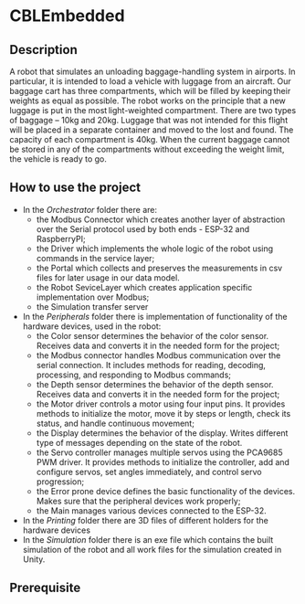 ﻿# CBLEmbedded

## Description

A robot that simulates an unloading baggage-handling system in airports. In particular, it is intended to load a vehicle with luggage from an aircraft. Our baggage cart has three compartments, which will be filled by keeping their weights as equal as possible. The robot works on the principle that a new luggage is put in the most light-weighted compartment. There are two types of baggage – 10kg and 20kg. Luggage that was not intended for this flight will be placed in a separate container and moved to the lost and found. The capacity of each compartment is 40kg. When the current baggage cannot be stored in any of the compartments without exceeding the weight limit, the vehicle is ready to go. 

## How to use the project

- In the *Orchestrator* folder there are:
  - the Modbus Connector which creates another layer of abstraction over the Serial protocol used by both ends - ESP-32 and RaspberryPI;
  - the Driver which implements the whole logic of the robot using commands in the service layer;
  - the Portal which collects and preserves the measurements in csv files for later usage in our data model.
  - the Robot SeviceLayer which creates application specific implementation over Modbus;
  - the Simulation transfer server
- In the *Peripherals* folder there is implementation of functionality of the hardware devices, used in the robot:
  -  the Color sensor determines the behavior of the color sensor. Receives data and converts it in the needed form for the project;
  -  the Modbus connector handles Modbus communication over the serial connection. It includes methods for reading, decoding, processing, and responding to Modbus commands;
  -  the Depth sensor determines the behavior of the depth sensor. Receives data and converts it in the needed form for the project;
  -  the Motor driver controls a motor using four input pins. It provides methods to initialize the motor, move it by steps or length, check its status, and handle continuous movement;
  -  the Display determines the behavior of the display. Writes different type of messages depending on the state of the robot.
  -  the Servo controller manages multiple servos using the PCA9685 PWM driver. It provides methods to initialize the controller, add and configure servos, set angles immediately, and control servo progression;
  -  the Error prone device defines the basic functionality of the devices. Makes sure that the peripheral devices work properly;
  -  the Main manages various devices connected to the ESP-32.
- In the *Printing* folder there are 3D files of different holders for the hardware devices
- In the *Simulation* folder there is an exe file which contains the built simulation of the robot and all work files for the simulation created in Unity.

## Prerequisite

